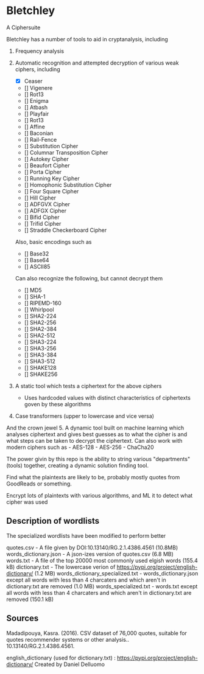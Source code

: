 # Bletchley

A Ciphersuite 

Bletchley has a number of tools to aid in cryptanalysis, including

1. Frequency analysis
2. Automatic recognition and attempted decryption of various weak ciphers, including
    - [x] Ceaser
    - [] Vigenere
    - [] Rot13
    - [] Enigma
    - [] Atbash
    - [] Playfair
    - [] Rot13
    - [] Affine
    - [] Baconian
    - [] Rail-Fence
    - [] Substitution Cipher
    - [] Columnar Transposition Cipher
    - [] Autokey Cipher
    - [] Beaufort Cipher
    - [] Porta Cipher
    - [] Running Key Cipher
    - [] Homophonic Substitution Cipher
    - [] Four Square Cipher
    - [] Hill Cipher
    - [] ADFGVX Cipher
    - [] ADFGX Cipher
    - [] Bifid Cipher
    - [] Trifid Cipher
    - [] Straddle Checkerboard Cipher 

    Also, basic encodings such as 
    - [] Base32
    - [] Base64
    - [] ASCII85

    Can also recognize the following, but cannot decrypt them
    - [] MD5
    - [] SHA-1
    - [] RIPEMD-160
    - [] Whirlpool
    - [] SHA2-224
    - [] SHA2-256
    - [] SHA2-384
    - [] SHA2-512
    - [] SHA3-224
    - [] SHA3-256
    - [] SHA3-384
    - [] SHA3-512
    - [] SHAKE128
    - [] SHAKE256

3. A static tool which tests a ciphertext for the above ciphers
    - Uses hardcoded values with distinct characteristics of ciphertexts goven by these algorithms
4. Case transformers (upper to lowercase and vice versa)

And the crown jewel 
5. A dynamic tool built on machine learning which analyses ciphertext and gives best guesses as to what the cipher is and what steps can be taken to decrypt the ciphertext. Can also work with modern ciphers such as
    - AES-128
    - AES-256
    - ChaCha20

The power givin by this repo is the ability to string various "departments" (tools) together, creating a dynamic solution finding tool. 

Find what the plaintexts are likely to be, probably mostly quotes from GoodReads or something. 

Encrypt lots of plaintexts with various algorithms, and ML it to detect what cipher was used

## Description of wordlists

The specialized wordlists have been modified to perform better 

quotes.csv - A file given by DOI:10.13140/RG.2.1.4386.4561 (10.8MB)
words_dictionary.json - A json-izes version of quotes.csv (6.8 MB)
words.txt - A file of the top 20000 most commonly used elgish words (155.4 kB)
dictionary.txt - The lowercase verion of https://pypi.org/project/english-dictionary/ (1.2 MB)
words_dictionary_specialized.txt - words_dictionary.json except all words with less than 4 charcaters and which aren't in dictionary.txt are removed (1.0 MB)
words_specialized.txt - words.txt except all words with less than 4 charcaters and which aren't in dictionary.txt are removed (150.1 kB)



## Sources

Madadipouya, Kasra. (2016). CSV dataset of 76,000 quotes, suitable for quotes recommender systems or other analysis.. 10.13140/RG.2.1.4386.4561. 

english_dictionary (used for dictionary.txt) : https://pypi.org/project/english-dictionary/ Created by Daniel Delluomo 